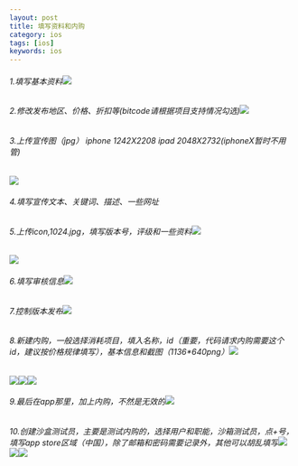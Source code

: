 ```yaml
---
layout: post
title: 填写资料和内购
category: ios
tags: [ios]
keywords: ios
---
```


###### 1.填写基本资料![](/media/15202996082408.jpg)
###### 2.修改发布地区、价格、折扣等(bitcode请根据项目支持情况勾选)![](/media/15202997157096.jpg)
###### 3.上传宣传图（jpg） iphone 1242X2208 ipad 2048X2732(iphoneX暂时不用管)
![](/media/15203008353680.jpg)
###### 4.填写宣传文本、关键词、描述、一些网址
###### 5.上传icon,1024.jpg，填写版本号，评级和一些资料![](/media/15203011938798.jpg)
![](/media/15203011513657.jpg)
###### 6.填写审核信息![](/media/15203013080084.jpg)
###### 7.控制版本发布![](/media/15203013558873.jpg)
###### 8.新建内购，一般选择消耗项目，填入名称，id（重要，代码请求内购需要这个id，建议按价格规律填写），基本信息和截图（1136*640png）![](/media/15203027478616.jpg)
![](/media/15203027674264.jpg)![](/media/15203029369993.jpg)![](/media/15203030239530.jpg)
###### 9.最后在app那里，加上内购，不然是无效的![](/media/15203041344077.jpg)
###### 10.创建沙盒测试员，主要是测试内购的，选择用户和职能，沙箱测试员，点+号，填写app store区域（中国），除了邮箱和密码需要记录外，其他可以胡乱填写![](/media/15203043066243.jpg)![](/media/15203043483779.jpg)![](/media/15203044323796.jpg)







